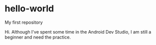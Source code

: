 # hello-world
My first repository

Hi.  Although I've spent some time in the Android Dev Studio,
I am still a beginner and need the practice.
